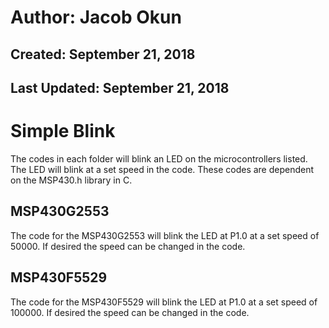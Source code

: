 # Author: Jacob Okun
## Created: September 21, 2018
## Last Updated: September 21, 2018

# Simple Blink
The codes in each folder will blink an LED on the microcontrollers listed.  The LED will blink at a set speed in the code.  These codes are dependent on the MSP430.h library in C.

## MSP430G2553
The code for the MSP430G2553 will blink the LED at P1.0 at a set speed of 50000.  If desired the speed can be changed in the code.

## MSP430F5529
The code for the MSP430F5529 will blink the LED at P1.0 at a set speed of 100000.  If desired the speed can be changed in the code.
